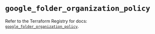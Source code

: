# `google_folder_organization_policy`

Refer to the Terraform Registry for docs: [`google_folder_organization_policy`](https://registry.terraform.io/providers/hashicorp/google/6.43.0/docs/resources/folder_organization_policy).
